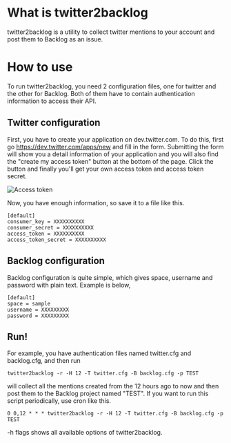 # What is twitter2backlog

twitter2backlog is a utility to collect twitter mentions to your account
and post them to Backlog as an issue.

# How to use

To run twitter2backlog, you need 2 configuration files, one for twitter and the other for Backlog.
Both of them have to contain authentication information to access their API.

## Twitter configuration

First, you have to create your application on dev.twitter.com.
To do this, first go https://dev.twitter.com/apps/new and fill in the form.
Submitting the form will show you a detail information of your application
and you will also find the "create my access token" button at the bottom of the page.
Click the button and finally you'll get your own access token and access token secret.

![Access token](https://cacoo.com/diagrams/VPIA0D2s6Kp98LFI-2DD38.png)

Now, you have enough information, so save it to a file like this.

    [default]
    consumer_key = XXXXXXXXXX
    consumer_secret = XXXXXXXXXX
    access_token = XXXXXXXXXX
    access_token_secret = XXXXXXXXXX

## Backlog configuration

Backlog configuration is quite simple, which gives
space, username and password with plain text. 
Example is below,

    [default]
    space = sample
    username = XXXXXXXXX
    password = XXXXXXXXX

## Run!

For example, you have authentication files named twitter.cfg 
and backlog.cfg, and then run

    twitter2backlog -r -H 12 -T twitter.cfg -B backlog.cfg -p TEST

will collect all the mentions created from the 12 hours ago to now 
and then post them to the Backlog project named "TEST".
If you want to run this script periodically, use cron like this. 

    0 0,12 * * * twitter2backlog -r -H 12 -T twitter.cfg -B backlog.cfg -p TEST

-h flags shows all available options of twitter2backlog.